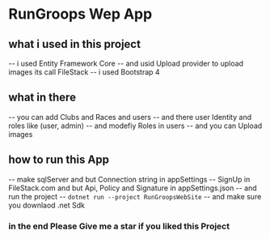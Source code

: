 ﻿# RunGroops Wep App
## what i used in this project
-- i used Entity Framework Core 
-- and usid Upload provider to upload images its call FileStack
-- i used Bootstrap 4
## what in there
-- you can add Clubs and Races and users 
-- and there user Identity and roles like (user, admin)
-- and modefiy Roles in users
-- and you can Upload images 
## how to run this App
-- make sqlServer and but Connection string in appSettings
-- SignUp in FileStack.com and but Api, Policy and Signature in appSettings.json
-- and run the project
-- `dotnet run --project RunGroopsWebSite`
-- and make sure you downlaod .net Sdk
### in the end Please Give me a star if you liked this Project